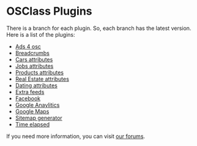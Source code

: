 OSClass Plugins
==============

There is a branch for each plugin. So, each branch has the latest version. Here is a list of the plugins:
- [Ads 4 osc](https://github.com/osclass/osclass-plugins/tree/ads4osc)
- [Breadcrumbs](https://github.com/osclass/osclass-plugins/tree/breadcrumbs)
- [Cars attributes](https://github.com/osclass/osclass-plugins/tree/cars_attributes)
- [Jobs attributes](https://github.com/osclass/osclass-plugins/tree/jobs_attributes)
- [Products attributes](https://github.com/osclass/osclass-plugins/tree/products_attributes)
- [Real Estate attributes](https://github.com/osclass/osclass-plugins/tree/realstate_attributes)
- [Dating attributes](https://github.com/osclass/osclass-plugins/tree/dating_attributes)
- [Extra feeds](https://github.com/osclass/osclass-plugins/tree/extra_feeds)
- [Facebook](https://github.com/osclass/osclass-plugins/tree/facebook)
- [Google Anaylitics](https://github.com/osclass/osclass-plugins/tree/google_analytics)
- [Google Maps](https://github.com/osclass/osclass-plugins/tree/google_maps)
- [Sitemap generator](https://github.com/osclass/osclass-plugins/tree/sitemap_generator)
- [Time elapsed](https://github.com/osclass/osclass-plugins/tree/time_elapsed)

If you need more information, you can visit [our forums](http://forums.osclass.org/).